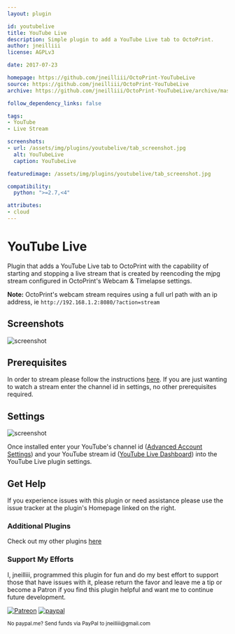 ```yaml
---
layout: plugin

id: youtubelive
title: YouTube Live
description: Simple plugin to add a YouTube Live tab to OctoPrint.
author: jneilliii
license: AGPLv3

date: 2017-07-23

homepage: https://github.com/jneilliii/OctoPrint-YouTubeLive
source: https://github.com/jneilliii/OctoPrint-YouTubeLive
archive: https://github.com/jneilliii/OctoPrint-YouTubeLive/archive/master.zip

follow_dependency_links: false

tags:
- YouTube
- Live Stream

screenshots:
- url: /assets/img/plugins/youtubelive/tab_screenshot.jpg
  alt: YouTubeLive
  caption: YouTubeLive

featuredimage: /assets/img/plugins/youtubelive/tab_screenshot.jpg

compatibility:
  python: ">=2.7,<4"

attributes:
- cloud
---
```


# YouTube Live

Plugin that adds a YouTube Live tab to OctoPrint with the capability of starting and stopping a live stream that is created by reencoding the mjpg stream configured in OctoPrint's Webcam & Timelapse settings.

**Note:** OctoPrint's webcam stream requires using a full url path with an ip address, ie `http://192.168.1.2:8080/?action=stream`

## Screenshots

![screenshot](/assets/img/plugins/youtubelive/tab_screenshot.jpg)

## Prerequisites

In order to stream please follow the instructions [here](https://github.com/jneilliii/OctoPrint-YouTubeLive/blob/master/docker_instructions.md).  If you are just wanting to watch a stream enter the channel id in settings, no other prerequisites required.

## Settings

![screenshot](/assets/img/plugins/youtubelive/settings_screenshot.jpg)

Once installed enter your YouTube's channel id ([Advanced Account Settings](https://www.youtube.com/account_advanced)) and your YouTube stream id ([YouTube Live Dashboard](https://www.youtube.com/live_dashboard)) into the YouTube Live plugin settings.

## Get Help

If you experience issues with this plugin or need assistance please use the issue tracker at the plugin's Homepage linked on the right.

### Additional Plugins

Check out my other plugins [here](https://plugins.octoprint.org/by_author/#jneilliii)

### Support My Efforts
I, jneilliii, programmed this plugin for fun and do my best effort to support those that have issues with it, please return the favor and leave me a tip or become a Patron if you find this plugin helpful and want me to continue future development.

[![Patreon](/assets/img/plugins/youtubelive/patreon-with-text-new.png)](https://www.patreon.com/jneilliii) [![paypal](/assets/img/plugins/youtubelive/paypal-with-text.png)](https://paypal.me/jneilliii)

<small>No paypal.me? Send funds via PayPal to jneilliii&#64;gmail&#46;com</small>
